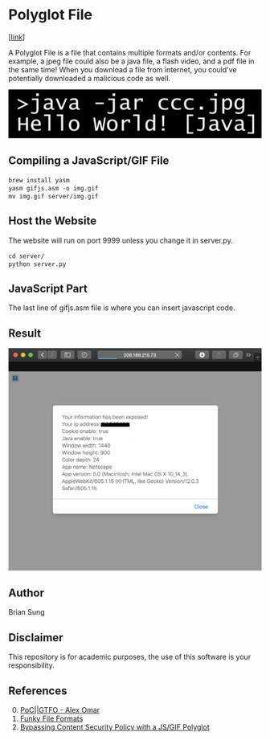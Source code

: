 # Polyglot File

\[[link](http://206.189.215.73:9999)\]

A Polyglot File is a file that contains multiple formats and/or contents. For example, a jpeg file could also be a java file, a flash video, and a pdf file in the same time! When you download a file from internet, you could've potentially downloaded a malicious code as well.

![java](java.png)

## Compiling a JavaScript/GIF File

```shell
brew install yasm
yasm gifjs.asm -o img.gif
mv img.gif server/img.gif
```

## Host the Website

The website will run on port 9999 unless you change it in server.py.

```shell
cd server/
python server.py
```

## JavaScript Part

The last line of gifjs.asm file is where you can insert javascript code.

## Result

![screenshot](screenshot.png)

## Author

Brian Sung

## Disclaimer

This repository is for academic purposes, the use of this software is your responsibility.

## References

0. [PoC||GTFO - Alex Omar](http://docs.alexomar.com/biblioteca/pocorgtfobible.pdf)
1. [Funky File Formats](https://www.youtube.com/watch?v=hdCs6bPM4is)
1. [Bypassing Content Security Policy with a JS/GIF Polyglot](https://ajinabraham.com/blog/bypassing-content-security-policy-with-a-jsgif-polyglot)
